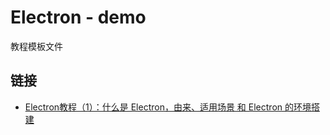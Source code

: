# Electron - demo 

教程模板文件

## 链接
- [Electron教程（1）：什么是 Electron，由来、适用场景 和 Electron 的环境搭建](https://kylebing.blog.csdn.net/article/details/119079828)
